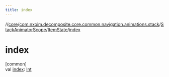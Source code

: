 ```yaml
---
title: index
---
```

//[core](../../../../index.html)/[com.nxoim.decomposite.core.common.navigation.animations.stack](../../index.html)/[StackAnimatorScope](../index.html)/[ItemState](index.html)/[index](--index--.html)



# index



[common]\
val [index](--index--.html): [Int](https://kotlinlang.org/api/latest/jvm/stdlib/kotlin/-int/index.html)




